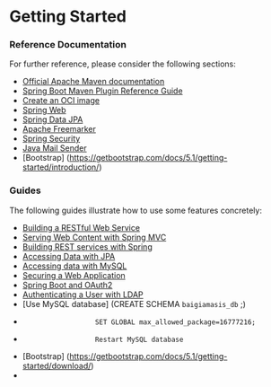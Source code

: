 # Getting Started

### Reference Documentation
For further reference, please consider the following sections:

* [Official Apache Maven documentation](https://maven.apache.org/guides/index.html)
* [Spring Boot Maven Plugin Reference Guide](https://docs.spring.io/spring-boot/docs/2.5.6/maven-plugin/reference/html/)
* [Create an OCI image](https://docs.spring.io/spring-boot/docs/2.5.6/maven-plugin/reference/html/#build-image)
* [Spring Web](https://docs.spring.io/spring-boot/docs/2.5.6/reference/htmlsingle/#web)
* [Spring Data JPA](https://docs.spring.io/spring-boot/docs/2.5.6/reference/htmlsingle/#data.sql.jpa-and-spring-data)
* [Apache Freemarker](https://docs.spring.io/spring-boot/docs/2.5.6/reference/htmlsingle/#web.servlet.spring-mvc.template-engines)
* [Spring Security](https://docs.spring.io/spring-boot/docs/2.5.6/reference/htmlsingle/#web.security)
* [Java Mail Sender](https://docs.spring.io/spring-boot/docs/2.5.6/reference/htmlsingle/#io.email)
* [Bootstrap] (https://getbootstrap.com/docs/5.1/getting-started/introduction/)

### Guides
The following guides illustrate how to use some features concretely:

* [Building a RESTful Web Service](https://spring.io/guides/gs/rest-service/)
* [Serving Web Content with Spring MVC](https://spring.io/guides/gs/serving-web-content/)
* [Building REST services with Spring](https://spring.io/guides/tutorials/rest/)
* [Accessing Data with JPA](https://spring.io/guides/gs/accessing-data-jpa/)
* [Accessing data with MySQL](https://spring.io/guides/gs/accessing-data-mysql/)
* [Securing a Web Application](https://spring.io/guides/gs/securing-web/)
* [Spring Boot and OAuth2](https://spring.io/guides/tutorials/spring-boot-oauth2/)
* [Authenticating a User with LDAP](https://spring.io/guides/gs/authenticating-ldap/)
* [Use MySQL database] (CREATE SCHEMA `baigiamasis_db` ;)
*                       SET GLOBAL max_allowed_package=16777216;
*                       Restart MySQL database
* [Bootstrap] (https://getbootstrap.com/docs/5.1/getting-started/download/)
* 